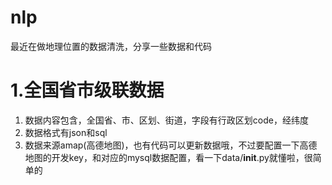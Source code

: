 # nlp
最近在做地理位置的数据清洗，分享一些数据和代码

# 1.全国省市级联数据
1. 数据内容包含，全国省、市、区划、街道，字段有行政区划code，经纬度
2. 数据格式有json和sql
3. 数据来源amap(高德地图)，也有代码可以更新数据哦，不过要配置一下高德地图的开发key，和对应的mysql数据配置，看一下data/__init__.py就懂啦，很简单的
